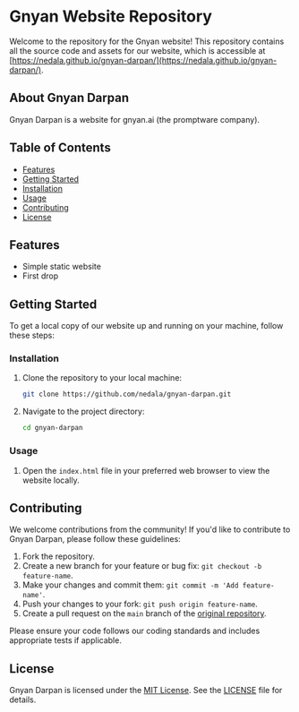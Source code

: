 # Gnyan Website Repository

Welcome to the repository for the Gnyan website! This repository contains all the source code and assets for our website, which is accessible at [https://nedala.github.io/gnyan-darpan/](https://nedala.github.io/gnyan-darpan/).

## About Gnyan Darpan

Gnyan Darpan is a website for gnyan.ai (the promptware company).

## Table of Contents

- [Features](#features)
- [Getting Started](#getting-started)
- [Installation](#installation)
- [Usage](#usage)
- [Contributing](#contributing)
- [License](#license)

## Features

- Simple static website
- First drop

## Getting Started

To get a local copy of our website up and running on your machine, follow these steps:

### Installation

1. Clone the repository to your local machine:

   ```bash
   git clone https://github.com/nedala/gnyan-darpan.git
   ```

2. Navigate to the project directory:

   ```bash
   cd gnyan-darpan
   ```

### Usage

1. Open the `index.html` file in your preferred web browser to view the website locally.


## Contributing

We welcome contributions from the community! If you'd like to contribute to Gnyan Darpan, please follow these guidelines:

1. Fork the repository.
2. Create a new branch for your feature or bug fix: `git checkout -b feature-name`.
3. Make your changes and commit them: `git commit -m 'Add feature-name'`.
4. Push your changes to your fork: `git push origin feature-name`.
5. Create a pull request on the `main` branch of the [original repository](https://github.com/nedala/gnyan-darpan).

Please ensure your code follows our coding standards and includes appropriate tests if applicable.

## License

Gnyan Darpan is licensed under the [MIT License](LICENSE). See the [LICENSE](LICENSE) file for details.
